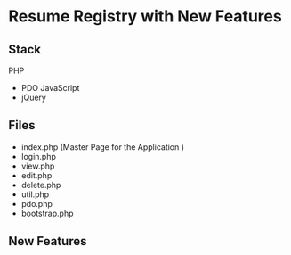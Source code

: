 # Resume Registry with New Features

## Stack
PHP
-   PDO
JavaScript
- jQuery

## Files
- index.php (Master Page for the Application )
- login.php
- view.php
- edit.php
- delete.php
- util.php
- pdo.php
- bootstrap.php

## New Features
